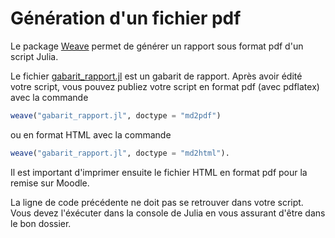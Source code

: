 # Génération d'un fichier pdf

Le package [Weave](http://weavejl.mpastell.com/stable/) permet de générer un
rapport sous format pdf d'un script Julia.

Le fichier [gabarit_rapport.jl](../../src/gabarit_rapport.jl) est un gabarit de rapport.
Après avoir édité votre script, vous pouvez publiez votre script en format pdf
(avec pdflatex) avec la commande
```julia
weave("gabarit_rapport.jl", doctype = "md2pdf")
```
ou en format HTML avec la commande
```julia
weave("gabarit_rapport.jl", doctype = "md2html").
```
Il est important d'imprimer ensuite le fichier HTML en format pdf pour la remise
sur Moodle.

La ligne de code précédente ne doit pas se retrouver dans votre script. Vous
devez l'éxécuter dans la console de Julia en vous assurant d'être dans le
bon dossier.
